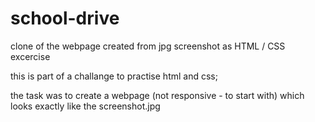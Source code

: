 # school-drive
clone of the webpage created from jpg screenshot as HTML / CSS excercise

this is part of a challange to practise html and css;

the task was to create a webpage (not responsive - to start with) which looks exactly like the screenshot.jpg

